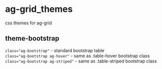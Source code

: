 # ag-grid_themes
css themes for ag-grid

## theme-bootstrap
`class="ag-bootstrap"` - standard bootstrap table <br>
`class="ag-bootstrap ag-hover"` - same as .table-hover bootstrap class <br>
`class="ag-bootstrap ag-striped"` - same as .table-striped bootstrap class
